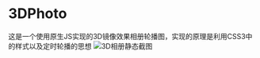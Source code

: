 # 3DPhoto
这是一个使用原生JS实现的3D镜像效果相册轮播图，实现的原理是利用CSS3中的样式以及定时轮播的思想 
![3D相册静态截图](https://github.com/linanyways/3DPhoto/blob/master/image/photo.png)
